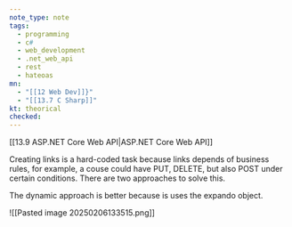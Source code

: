 ```yaml
---
note_type: note
tags:
  - programming
  - c#
  - web_development
  - .net_web_api
  - rest
  - hateoas
mn:
  - "[[12 Web Dev]]}"
  - "[[13.7 C Sharp]]"
kt: theorical
checked:
---
```

[[13.9 ASP.NET Core Web API|ASP.NET Core Web API]]

Creating links is a hard-coded task because links depends of business rules, for example, a couse could have PUT, DELETE, but also POST under certain conditions. There are two approaches to solve this.

The dynamic approach is better because is uses the expando object.

![[Pasted image 20250206133515.png]]

